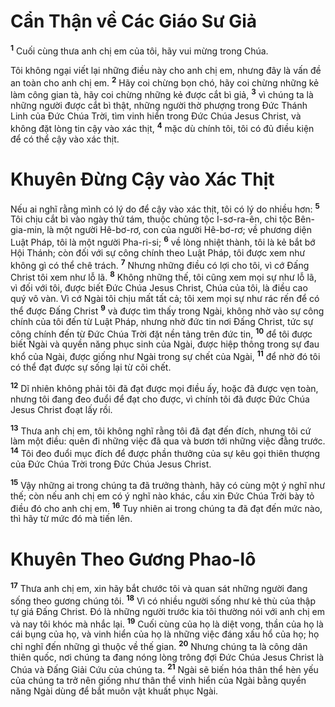 

# Cẩn Thận về Các Giáo Sư Giả
<sup><b>1</b></sup> Cuối cùng thưa anh chị em của tôi, hãy vui mừng trong Chúa.

Tôi không ngại viết lại những điều này cho anh chị em, nhưng đây là vấn đề an toàn cho anh chị em. <sup><b>2</b></sup> Hãy coi chừng bọn chó, hãy coi chừng những kẻ làm công gian tà, hãy coi chừng những kẻ được cắt bì giả, <sup><b>3</b></sup> vì chúng ta là những người được cắt bì thật, những người thờ phượng trong Đức Thánh Linh của Đức Chúa Trời, tìm vinh hiển trong Đức Chúa Jesus Christ, và không đặt lòng tin cậy vào xác thịt, <sup><b>4</b></sup> mặc dù chính tôi, tôi có đủ điều kiện để có thể cậy vào xác thịt.

# Khuyên Đừng Cậy vào Xác Thịt
Nếu ai nghĩ rằng mình có lý do để cậy vào xác thịt, tôi có lý do nhiều hơn: <sup><b>5</b></sup> Tôi chịu cắt bì vào ngày thứ tám, thuộc chủng tộc I-sơ-ra-ên, chi tộc Bên-gia-min, là một người Hê-bơ-rơ, con của người Hê-bơ-rơ; về phương diện Luật Pháp, tôi là một người Pha-ri-si; <sup><b>6</b></sup> về lòng nhiệt thành, tôi là kẻ bắt bớ Hội Thánh; còn đối với sự công chính theo Luật Pháp, tôi được xem như không gì có thể chê trách. <sup><b>7</b></sup> Nhưng những điều có lợi cho tôi, vì cớ Đấng Christ tôi xem như lỗ lã. <sup><b>8</b></sup> Không những thế, tôi cũng xem mọi sự như lỗ lã, vì đối với tôi, được biết Đức Chúa Jesus Christ, Chúa của tôi, là điều cao quý vô vàn. Vì cớ Ngài tôi chịu mất tất cả; tôi xem mọi sự như rác rến để có thể được Đấng Christ <sup><b>9</b></sup> và được tìm thấy trong Ngài, không nhờ vào sự công chính của tôi đến từ Luật Pháp, nhưng nhờ đức tin nơi Đấng Christ, tức sự công chính đến từ Đức Chúa Trời đặt nền tảng trên đức tin, <sup><b>10</b></sup> để tôi được biết Ngài và quyền năng phục sinh của Ngài, được hiệp thông trong sự đau khổ của Ngài, được giống như Ngài trong sự chết của Ngài, <sup><b>11</b></sup> để nhờ đó tôi có thể đạt được sự sống lại từ cõi chết.

<sup><b>12</b></sup> Dĩ nhiên không phải tôi đã đạt được mọi điều ấy, hoặc đã được vẹn toàn, nhưng tôi đang đeo đuổi để đạt cho được, vì chính tôi đã được Đức Chúa Jesus Christ đoạt lấy rồi.

<sup><b>13</b></sup> Thưa anh chị em, tôi không nghĩ rằng tôi đã đạt đến đích, nhưng tôi cứ làm một điều: quên đi những việc đã qua và bươn tới những việc đằng trước. <sup><b>14</b></sup> Tôi đeo đuổi mục đích để được phần thưởng của sự kêu gọi thiên thượng của Đức Chúa Trời trong Đức Chúa Jesus Christ.

<sup><b>15</b></sup> Vậy những ai trong chúng ta đã trưởng thành, hãy có cùng một ý nghĩ như thế; còn nếu anh chị em có ý nghĩ nào khác, cầu xin Đức Chúa Trời bày tỏ điều đó cho anh chị em. <sup><b>16</b></sup> Tuy nhiên ai trong chúng ta đã đạt đến mức nào, thì hãy từ mức đó mà tiến lên.

# Khuyên Theo Gương Phao-lô
<sup><b>17</b></sup> Thưa anh chị em, xin hãy bắt chước tôi và quan sát những người đang sống theo gương chúng tôi. <sup><b>18</b></sup> Vì có nhiều người sống như kẻ thù của thập tự giá Đấng Christ. Đó là những người trước kia tôi thường nói với anh chị em và nay tôi khóc mà nhắc lại. <sup><b>19</b></sup> Cuối cùng của họ là diệt vong, thần của họ là cái bụng của họ, và vinh hiển của họ là những việc đáng xấu hổ của họ; họ chỉ nghĩ đến những gì thuộc về thế gian. <sup><b>20</b></sup> Nhưng chúng ta là công dân thiên quốc, nơi chúng ta đang nóng lòng trông đợi Đức Chúa Jesus Christ là Chúa và Đấng Giải Cứu của chúng ta. <sup><b>21</b></sup> Ngài sẽ biến hóa thân thể hèn yếu của chúng ta trở nên giống như thân thể vinh hiển của Ngài bằng quyền năng Ngài dùng để bắt muôn vật khuất phục Ngài.

